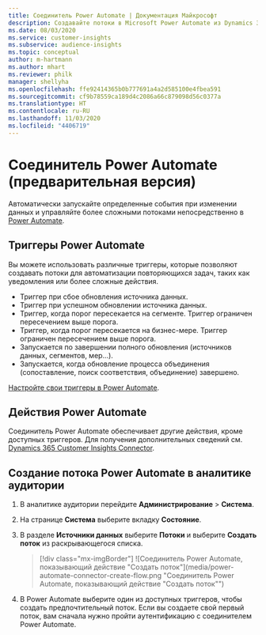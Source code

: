 ```yaml
---
title: Соединитель Power Automate | Документация Майкрософт
description: Создавайте потоки в Microsoft Power Automate из Dynamics 365 Customer Insights.
ms.date: 08/03/2020
ms.service: customer-insights
ms.subservice: audience-insights
ms.topic: conceptual
author: m-hartmann
ms.author: mhart
ms.reviewer: philk
manager: shellyha
ms.openlocfilehash: ffe92414365b0b777691a4a2d585100e4fbea591
ms.sourcegitcommit: cf9b78559ca189d4c2086a66c879098d56c0377a
ms.translationtype: HT
ms.contentlocale: ru-RU
ms.lasthandoff: 11/03/2020
ms.locfileid: "4406719"
---
```

# <a name="power-automate-connector-preview"></a>Соединитель Power Automate (предварительная версия)

Автоматически запускайте определенные события при изменении данных и управляйте более сложными потоками непосредственно в [Power Automate](https://flow.microsoft.com/).

## <a name="power-automate-triggers"></a>Триггеры Power Automate

Вы можете использовать различные триггеры, которые позволяют создавать потоки для автоматизации повторяющихся задач, таких как уведомления или более сложные действия. 

- Триггер при сбое обновления источника данных. 
- Триггер при успешном обновлении источника данных.
- Триггер, когда порог пересекается на сегменте. Триггер ограничен пересечением выше порога.
- Триггер, когда порог пересекается на бизнес-мере. Триггер ограничен пересечением выше порога.
- Запускается по завершении полного обновления (источников данных, сегментов, мер...).
- Запускается, когда обновление процесса объединения (сопоставление, поиск соответствия, объединение) завершено.

[Настройте свои триггеры в Power Automate](https://flow.microsoft.com/connectors/shared_customerinsights/dynamics-365-customer-insights-connector/).

## <a name="power-automate-actions"></a>Действия Power Automate
Соединитель Power Automate обеспечивает другие действия, кроме доступных триггеров. Для получения дополнительных сведений см. [Dynamics 365 Customer Insights Connector](https://docs.microsoft.com/connectors/customerinsights/).

## <a name="create-a-power-automate-flow-in-audience-insights"></a>Создание потока Power Automate в аналитике аудитории

1. В аналитике аудитории перейдите **Администрирование** > **Система**.

1. На странице **Система** выберите вкладку **Состояние**.

1. В разделе **Источники данных** выберите **Потоки** и выберите **Создать поток** из раскрывающегося списка.
   > [!div class="mx-imgBorder"]
   > ![Соединитель Power Automate, показывающий действие "Создать поток"](media/power-automate-connector-create-flow.png "Соединитель Power Automate, показывающий действие "Создать поток"")

1. В Power Automate выберите один из доступных триггеров, чтобы создать предпочтительный поток. Если вы создаете свой первый поток, вам сначала нужно пройти аутентификацию с соединителем Power Automate.
